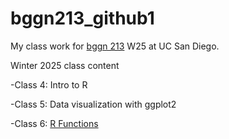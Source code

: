 # bggn213_github1
My class work for [bggn 213](https://bioboot.github.io/bggn213_W25/) W25 at UC San Diego. 


Winter 2025 class content

-Class 4: Intro to R

-Class 5: Data visualization with ggplot2

-Class 6: [R Functions](https://github.com/Bibaxter/bggn213_github/blob/main/Class%206/class%206%20lab.qmd) 
